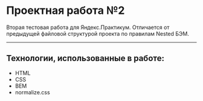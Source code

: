 # Проектная работа №2

Вторая тестовая работа для Яндекс.Практикум.
Отличается от предыдущей файловой структурой проекта по правилам Nested БЭМ.

------
## Технологии, использованные в работе:
* HTML
* CSS
* BEM
* normalize.css
